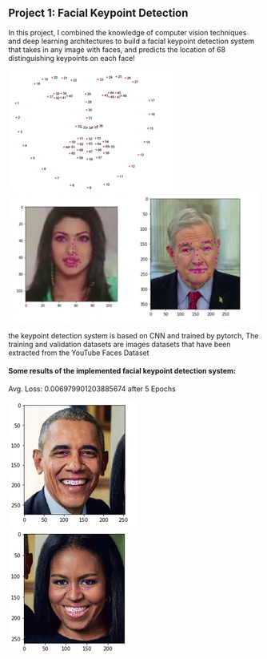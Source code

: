 ## Project 1: Facial Keypoint Detection

In this project, I combined the knowledge of computer vision techniques and deep learning architectures to build a facial keypoint detection system that takes in any image with faces, and predicts the location of 68 distinguishing keypoints on each face!

![](../proj1_ov_2.png)
![](../proj1_ov1.png)


the keypoint detection system is based on CNN and trained by pytorch,
The training and validation datasets are images datasets that have been extracted from the YouTube Faces Dataset

#### Some results of the implemented facial keypoint detection system:
Avg. Loss: 0.006979901203885674 after 5 Epochs

![](../prog1_result_1.png)
![](../proj1_result_2.png)
